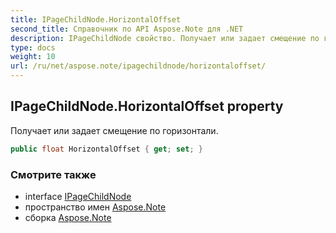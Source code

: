 ```yaml
---
title: IPageChildNode.HorizontalOffset
second_title: Справочник по API Aspose.Note для .NET
description: IPageChildNode свойство. Получает или задает смещение по горизонтали.
type: docs
weight: 10
url: /ru/net/aspose.note/ipagechildnode/horizontaloffset/
---
```

## IPageChildNode.HorizontalOffset property

Получает или задает смещение по горизонтали.

```csharp
public float HorizontalOffset { get; set; }
```

### Смотрите также

* interface [IPageChildNode](../)
* пространство имен [Aspose.Note](../../ipagechildnode/)
* сборка [Aspose.Note](../../../)


